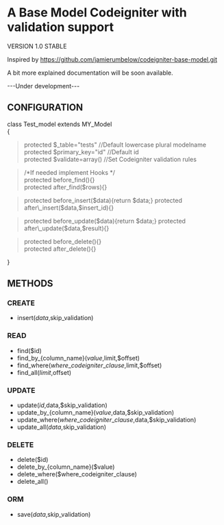 A Base Model Codeigniter with validation support
====================

VERSION 1.0 STABLE  

Inspired by https://github.com/jamierumbelow/codeigniter-base-model.git  

A bit more explained documentation will be soon available.  

---Under development---

CONFIGURATION
---------------------

class Test\_model extends MY\_Model  
{  

> protected $\_table="tests"   //Default lowercase plural modelname  
> protected $primary\_key="id" //Default id  	
> protected $validate=array() //Set Codeigniter validation rules  
	
> /*If needed implement Hooks */  
> protected before\_find(){}  
> protected after\_find($rows){}  
	
> protected before\_insert($data){return $data;}  
> protected after\_insert($data,$insert\_id){}  
	
> protected before\_update($data){return $data;}  
> protected after\_update($data,$result){}  

> protected before\_delete(){}  
> protected after\_delete(){} 
 
}

METHODS
---------------------

### CREATE

+ insert($data,$skip\_validation)	
	
### READ

+ find($id)
+ find\_by\_{column\_name}($value,$limit,$offset)
+ find\_where($where\_codeigniter\_clause,$limit,$offset)
+ find\_all($limit,$offset)

### UPDATE

+ update($id,$data,$skip\_validation)				
+ update\_by\_{column\_name}($value,$data,$skip\_validation)
+ update\_where($where\_codeigniter\_clause,$data,$skip\_validation)
+ update\_all($data,$skip\_validation)		

### DELETE

+ delete($id)
+ delete\_by\_{column\_name}($value)
+ delete\_where($where\_codeigniter\_clause)
+ delete\_all()	

### ORM 
+ save($data,$skip\_validation)			